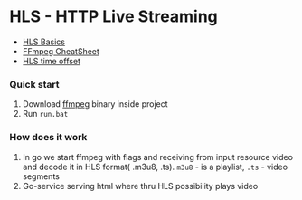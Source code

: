 # HLS - HTTP Live Streaming

* [HLS Basics](https://www.martin-riedl.de/2018/08/24/using-ffmpeg-as-a-hls-streaming-server-part-1/)
* [FFmpeg CheatSheet](https://gist.github.com/steven2358/ba153c642fe2bb1e47485962df07c730)
* [HLS time offset](https://hlsbook.net/how-to-start-playing-a-video-at-a-specific-point-in-time/)

### Quick start

1. Download [ffmpeg](https://ffmpeg.org/) binary inside project
2. Run `run.bat`

### How does it work
1. In go we start ffmpeg with flags and receiving from input resource video and decode it in HLS format( .m3u8, .ts). `m3u8` - is a playlist, `.ts` - video segments
2. Go-service serving html where thru HLS possibility plays video